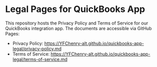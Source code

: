 # Legal Pages for QuickBooks App

This repository hosts the Privacy Policy and Terms of Service for our QuickBooks integration app. The documents are accessible via GitHub Pages:

- Privacy Policy: https://YFChenry-alt.github.io/quickbooks-app-legal/privacy-policy.md
- Terms of Service: https://YFChenry-alt.github.io/quickbooks-app-legal/terms-of-service.md
